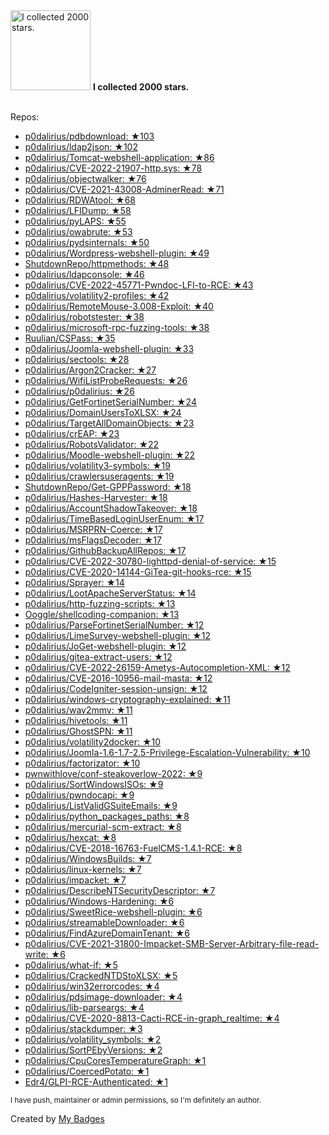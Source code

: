 <img src="https://github.com/my-badges/my-badges/blob/master/src/all-badges/stars/stars-2000.png?raw=true" alt="I collected 2000 stars." title="I collected 2000 stars." width="128">
<strong>I collected 2000 stars.</strong>
<br><br>

Repos:

* <a href="https://github.com/p0dalirius/pdbdownload">p0dalirius/pdbdownload: ★103</a>
* <a href="https://github.com/p0dalirius/ldap2json">p0dalirius/ldap2json: ★102</a>
* <a href="https://github.com/p0dalirius/Tomcat-webshell-application">p0dalirius/Tomcat-webshell-application: ★86</a>
* <a href="https://github.com/p0dalirius/CVE-2022-21907-http.sys">p0dalirius/CVE-2022-21907-http.sys: ★78</a>
* <a href="https://github.com/p0dalirius/objectwalker">p0dalirius/objectwalker: ★76</a>
* <a href="https://github.com/p0dalirius/CVE-2021-43008-AdminerRead">p0dalirius/CVE-2021-43008-AdminerRead: ★71</a>
* <a href="https://github.com/p0dalirius/RDWAtool">p0dalirius/RDWAtool: ★68</a>
* <a href="https://github.com/p0dalirius/LFIDump">p0dalirius/LFIDump: ★58</a>
* <a href="https://github.com/p0dalirius/pyLAPS">p0dalirius/pyLAPS: ★55</a>
* <a href="https://github.com/p0dalirius/owabrute">p0dalirius/owabrute: ★53</a>
* <a href="https://github.com/p0dalirius/pydsinternals">p0dalirius/pydsinternals: ★50</a>
* <a href="https://github.com/p0dalirius/Wordpress-webshell-plugin">p0dalirius/Wordpress-webshell-plugin: ★49</a>
* <a href="https://github.com/ShutdownRepo/httpmethods">ShutdownRepo/httpmethods: ★48</a>
* <a href="https://github.com/p0dalirius/ldapconsole">p0dalirius/ldapconsole: ★46</a>
* <a href="https://github.com/p0dalirius/CVE-2022-45771-Pwndoc-LFI-to-RCE">p0dalirius/CVE-2022-45771-Pwndoc-LFI-to-RCE: ★43</a>
* <a href="https://github.com/p0dalirius/volatility2-profiles">p0dalirius/volatility2-profiles: ★42</a>
* <a href="https://github.com/p0dalirius/RemoteMouse-3.008-Exploit">p0dalirius/RemoteMouse-3.008-Exploit: ★40</a>
* <a href="https://github.com/p0dalirius/robotstester">p0dalirius/robotstester: ★38</a>
* <a href="https://github.com/p0dalirius/microsoft-rpc-fuzzing-tools">p0dalirius/microsoft-rpc-fuzzing-tools: ★38</a>
* <a href="https://github.com/Ruulian/CSPass">Ruulian/CSPass: ★35</a>
* <a href="https://github.com/p0dalirius/Joomla-webshell-plugin">p0dalirius/Joomla-webshell-plugin: ★33</a>
* <a href="https://github.com/p0dalirius/sectools">p0dalirius/sectools: ★28</a>
* <a href="https://github.com/p0dalirius/Argon2Cracker">p0dalirius/Argon2Cracker: ★27</a>
* <a href="https://github.com/p0dalirius/WifiListProbeRequests">p0dalirius/WifiListProbeRequests: ★26</a>
* <a href="https://github.com/p0dalirius/p0dalirius">p0dalirius/p0dalirius: ★26</a>
* <a href="https://github.com/p0dalirius/GetFortinetSerialNumber">p0dalirius/GetFortinetSerialNumber: ★24</a>
* <a href="https://github.com/p0dalirius/DomainUsersToXLSX">p0dalirius/DomainUsersToXLSX: ★24</a>
* <a href="https://github.com/p0dalirius/TargetAllDomainObjects">p0dalirius/TargetAllDomainObjects: ★23</a>
* <a href="https://github.com/p0dalirius/crEAP">p0dalirius/crEAP: ★23</a>
* <a href="https://github.com/p0dalirius/RobotsValidator">p0dalirius/RobotsValidator: ★22</a>
* <a href="https://github.com/p0dalirius/Moodle-webshell-plugin">p0dalirius/Moodle-webshell-plugin: ★22</a>
* <a href="https://github.com/p0dalirius/volatility3-symbols">p0dalirius/volatility3-symbols: ★19</a>
* <a href="https://github.com/p0dalirius/crawlersuseragents">p0dalirius/crawlersuseragents: ★19</a>
* <a href="https://github.com/ShutdownRepo/Get-GPPPassword">ShutdownRepo/Get-GPPPassword: ★18</a>
* <a href="https://github.com/p0dalirius/Hashes-Harvester">p0dalirius/Hashes-Harvester: ★18</a>
* <a href="https://github.com/p0dalirius/AccountShadowTakeover">p0dalirius/AccountShadowTakeover: ★18</a>
* <a href="https://github.com/p0dalirius/TimeBasedLoginUserEnum">p0dalirius/TimeBasedLoginUserEnum: ★17</a>
* <a href="https://github.com/p0dalirius/MSRPRN-Coerce">p0dalirius/MSRPRN-Coerce: ★17</a>
* <a href="https://github.com/p0dalirius/msFlagsDecoder">p0dalirius/msFlagsDecoder: ★17</a>
* <a href="https://github.com/p0dalirius/GithubBackupAllRepos">p0dalirius/GithubBackupAllRepos: ★17</a>
* <a href="https://github.com/p0dalirius/CVE-2022-30780-lighttpd-denial-of-service">p0dalirius/CVE-2022-30780-lighttpd-denial-of-service: ★15</a>
* <a href="https://github.com/p0dalirius/CVE-2020-14144-GiTea-git-hooks-rce">p0dalirius/CVE-2020-14144-GiTea-git-hooks-rce: ★15</a>
* <a href="https://github.com/p0dalirius/Sprayer">p0dalirius/Sprayer: ★14</a>
* <a href="https://github.com/p0dalirius/LootApacheServerStatus">p0dalirius/LootApacheServerStatus: ★14</a>
* <a href="https://github.com/p0dalirius/http-fuzzing-scripts">p0dalirius/http-fuzzing-scripts: ★13</a>
* <a href="https://github.com/Ooggle/shellcoding-companion">Ooggle/shellcoding-companion: ★13</a>
* <a href="https://github.com/p0dalirius/ParseFortinetSerialNumber">p0dalirius/ParseFortinetSerialNumber: ★12</a>
* <a href="https://github.com/p0dalirius/LimeSurvey-webshell-plugin">p0dalirius/LimeSurvey-webshell-plugin: ★12</a>
* <a href="https://github.com/p0dalirius/JoGet-webshell-plugin">p0dalirius/JoGet-webshell-plugin: ★12</a>
* <a href="https://github.com/p0dalirius/gitea-extract-users">p0dalirius/gitea-extract-users: ★12</a>
* <a href="https://github.com/p0dalirius/CVE-2022-26159-Ametys-Autocompletion-XML">p0dalirius/CVE-2022-26159-Ametys-Autocompletion-XML: ★12</a>
* <a href="https://github.com/p0dalirius/CVE-2016-10956-mail-masta">p0dalirius/CVE-2016-10956-mail-masta: ★12</a>
* <a href="https://github.com/p0dalirius/CodeIgniter-session-unsign">p0dalirius/CodeIgniter-session-unsign: ★12</a>
* <a href="https://github.com/p0dalirius/windows-cryptography-explained">p0dalirius/windows-cryptography-explained: ★11</a>
* <a href="https://github.com/p0dalirius/wav2mmv">p0dalirius/wav2mmv: ★11</a>
* <a href="https://github.com/p0dalirius/hivetools">p0dalirius/hivetools: ★11</a>
* <a href="https://github.com/p0dalirius/GhostSPN">p0dalirius/GhostSPN: ★11</a>
* <a href="https://github.com/p0dalirius/volatility2docker">p0dalirius/volatility2docker: ★10</a>
* <a href="https://github.com/p0dalirius/Joomla-1.6-1.7-2.5-Privilege-Escalation-Vulnerability">p0dalirius/Joomla-1.6-1.7-2.5-Privilege-Escalation-Vulnerability: ★10</a>
* <a href="https://github.com/p0dalirius/factorizator">p0dalirius/factorizator: ★10</a>
* <a href="https://github.com/pwnwithlove/conf-steakoverlow-2022">pwnwithlove/conf-steakoverlow-2022: ★9</a>
* <a href="https://github.com/p0dalirius/SortWindowsISOs">p0dalirius/SortWindowsISOs: ★9</a>
* <a href="https://github.com/p0dalirius/pwndocapi">p0dalirius/pwndocapi: ★9</a>
* <a href="https://github.com/p0dalirius/ListValidGSuiteEmails">p0dalirius/ListValidGSuiteEmails: ★9</a>
* <a href="https://github.com/p0dalirius/python_packages_paths">p0dalirius/python_packages_paths: ★8</a>
* <a href="https://github.com/p0dalirius/mercurial-scm-extract">p0dalirius/mercurial-scm-extract: ★8</a>
* <a href="https://github.com/p0dalirius/hexcat">p0dalirius/hexcat: ★8</a>
* <a href="https://github.com/p0dalirius/CVE-2018-16763-FuelCMS-1.4.1-RCE">p0dalirius/CVE-2018-16763-FuelCMS-1.4.1-RCE: ★8</a>
* <a href="https://github.com/p0dalirius/WindowsBuilds">p0dalirius/WindowsBuilds: ★7</a>
* <a href="https://github.com/p0dalirius/linux-kernels">p0dalirius/linux-kernels: ★7</a>
* <a href="https://github.com/p0dalirius/impacket">p0dalirius/impacket: ★7</a>
* <a href="https://github.com/p0dalirius/DescribeNTSecurityDescriptor">p0dalirius/DescribeNTSecurityDescriptor: ★7</a>
* <a href="https://github.com/p0dalirius/Windows-Hardening">p0dalirius/Windows-Hardening: ★6</a>
* <a href="https://github.com/p0dalirius/SweetRice-webshell-plugin">p0dalirius/SweetRice-webshell-plugin: ★6</a>
* <a href="https://github.com/p0dalirius/streamableDownloader">p0dalirius/streamableDownloader: ★6</a>
* <a href="https://github.com/p0dalirius/FindAzureDomainTenant">p0dalirius/FindAzureDomainTenant: ★6</a>
* <a href="https://github.com/p0dalirius/CVE-2021-31800-Impacket-SMB-Server-Arbitrary-file-read-write">p0dalirius/CVE-2021-31800-Impacket-SMB-Server-Arbitrary-file-read-write: ★6</a>
* <a href="https://github.com/p0dalirius/what-if">p0dalirius/what-if: ★5</a>
* <a href="https://github.com/p0dalirius/CrackedNTDStoXLSX">p0dalirius/CrackedNTDStoXLSX: ★5</a>
* <a href="https://github.com/p0dalirius/win32errorcodes">p0dalirius/win32errorcodes: ★4</a>
* <a href="https://github.com/p0dalirius/pdsimage-downloader">p0dalirius/pdsimage-downloader: ★4</a>
* <a href="https://github.com/p0dalirius/lib-parseargs">p0dalirius/lib-parseargs: ★4</a>
* <a href="https://github.com/p0dalirius/CVE-2020-8813-Cacti-RCE-in-graph_realtime">p0dalirius/CVE-2020-8813-Cacti-RCE-in-graph_realtime: ★4</a>
* <a href="https://github.com/p0dalirius/stackdumper">p0dalirius/stackdumper: ★3</a>
* <a href="https://github.com/p0dalirius/volatility_symbols">p0dalirius/volatility_symbols: ★2</a>
* <a href="https://github.com/p0dalirius/SortPEbyVersions">p0dalirius/SortPEbyVersions: ★2</a>
* <a href="https://github.com/p0dalirius/CpuCoresTemperatureGraph">p0dalirius/CpuCoresTemperatureGraph: ★1</a>
* <a href="https://github.com/p0dalirius/CoercedPotato">p0dalirius/CoercedPotato: ★1</a>
* <a href="https://github.com/Edr4/GLPI-RCE-Authenticated">Edr4/GLPI-RCE-Authenticated: ★1</a>

<sup>I have push, maintainer or admin permissions, so I'm definitely an author.<sup>



Created by <a href="https://github.com/my-badges/my-badges">My Badges</a>